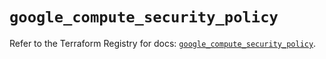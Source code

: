 # `google_compute_security_policy`

Refer to the Terraform Registry for docs: [`google_compute_security_policy`](https://registry.terraform.io/providers/hashicorp/google-beta/5.26.0/docs/resources/google_compute_security_policy).
